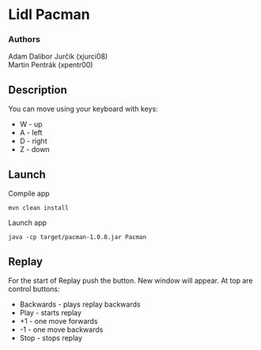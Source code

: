 # Lidl Pacman

### Authors
Adam Dalibor Jurčík (xjurci08) \
Martin Pentrák (xpentr00)

## Description

You can move using your keyboard with keys: 
* W - up
* A - left
* D - right
* Z - down

## Launch
Compile app
```
mvn clean install
```


Launch app
```
java -cp target/pacman-1.0.0.jar Pacman
```

## Replay

For the start of Replay push the button. New window will appear.
At top are control buttons:
* Backwards - plays replay backwards
* Play - starts replay
* +1 - one move forwards
* -1 - one move backwards
* Stop - stops replay